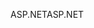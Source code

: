 <span data-ttu-id="9fcc9-101">ASP.NET</span><span class="sxs-lookup"><span data-stu-id="9fcc9-101">ASP.NET</span></span>